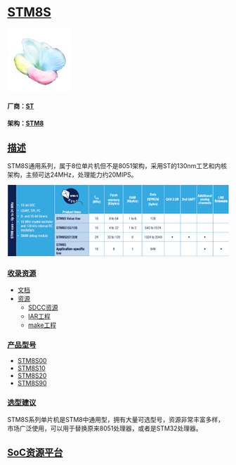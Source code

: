 ﻿# [STM8S](https://github.com/sochub/STM8S)

[![sites](SoC/SoC.png)](http://www.qitas.cn) 

#### 厂商：[ST](https://github.com/sochub/ST) 

#### 架构：[STM8](https://github.com/sochub/STM8)

## [描述](https://github.com/sochub/STM8S/wiki) 

STM8S通用系列，属于8位单片机但不是8051架构，采用ST的130nm工艺和内核架构，主频可达24MHz，处理能力约20MIPS。

[![sites](SoC/STM8S.png)](https://www.st.com/en/microcontrollers-microprocessors/stm8s-series.html) 


### [收录资源](https://github.com/sochub/STM8S)

* [文档](docs/)
* [资源](src/)
    * [SDCC资源](src/SDCC)
    * [IAR工程](src/IAR)
    * [make工程](src/make)

### [产品型号](https://github.com/sochub/STM8S)

* [STM8S00](https://github.com/sochub/STM8S00) 
* [STM8S10](https://github.com/sochub/STM8S10) 
* [STM8S20](https://github.com/sochub/STM8S20) 
* [STM8S90](https://github.com/sochub/STM8S90) 

### [选型建议](https://github.com/sochub/STM8S)

STM8S系列单片机是STM8中通用型，拥有大量可选型号，资源非常丰富多样，市场广泛使用，可以用于替换原来8051处理器，或者是STM32处理器。

##  [SoC资源平台](http://www.qitas.cn)  
